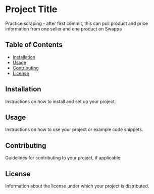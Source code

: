 # Project Title

Practice scraping - after first commit, this can pull product and price information from one seller and one product on Swappa

## Table of Contents

- [Installation](#installation)
- [Usage](#usage)
- [Contributing](#contributing)
- [License](#license)

## Installation

Instructions on how to install and set up your project.

## Usage

Instructions on how to use your project or example code snippets.

## Contributing

Guidelines for contributing to your project, if applicable.

## License

Information about the license under which your project is distributed.
